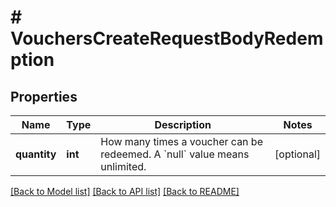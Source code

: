 # # VouchersCreateRequestBodyRedemption

## Properties

Name | Type | Description | Notes
------------ | ------------- | ------------- | -------------
**quantity** | **int** | How many times a voucher can be redeemed. A &#x60;null&#x60; value means unlimited. | [optional]

[[Back to Model list]](../../README.md#models) [[Back to API list]](../../README.md#endpoints) [[Back to README]](../../README.md)
